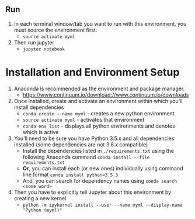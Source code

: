## Run
1. In each terminal window/tab you want to run with this environment,
   you must source the environment first.
   * `source activate myml`
1. Then run jupyter
   * `jupyter notebook`
 
# Installation and Environment Setup
1. Anaconda is recommended as the environment and package manager.
   * https://www.continuum.io/download://www.continuum.io/downloads
1. Once installed, create and activate an environment within which you'll install dependencies
   * `conda create --name myml` - creates a new python environment
   * `source activate myml` - activates that environment
   * `conda env list` - displays all python environments and denotes which is active
1. You'll need to be sure you have Python 3.5.x and all dependencies installed (some dependencies are not 3.6.x compatible)
   * Install the dependencies listed in `./requirements.txt` using the following Anaconda command `conda install --file requirements.txt`
   * **Or**, you can install each (or new ones) individually using command line format `conda install python=3.5.3` 
   * And, you can search for dependency names using `conda search <some word>`
1. Then you have to explicitly tell Jupyter about this environment by creating a new kernel
   * `python -m ipykernel install --user --name myml --display-name "Python (myml)"` 
